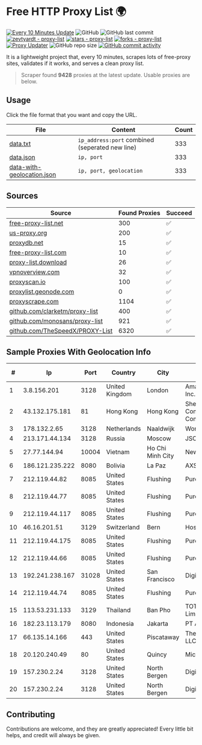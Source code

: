 
# Free HTTP Proxy List 🌍

[![Every 10 Minutes Update](https://github.com/mertguvencli/http-proxy-list/actions/workflows/main.yml/badge.svg?branch=main)](https://github.com/mertguvencli/http-proxy-list/actions/workflows/main.yml)
![GitHub](https://img.shields.io/github/license/mertguvencli/http-proxy-list)
![GitHub last commit](https://img.shields.io/github/last-commit/mertguvencli/http-proxy-list)
[![zevtyardt - proxy-list](https://img.shields.io/static/v1?label=zevtyardt&message=proxy-list&color=blue&logo=github)](https://github.com/zevtyardt/proxy-list "Go to GitHub repo")
[![stars - proxy-list](https://img.shields.io/github/stars/zevtyardt/proxy-list?style=social)](https://github.com/zevtyardt/proxy-list)
[![forks - proxy-list](https://img.shields.io/github/forks/zevtyardt/proxy-list?style=social)](https://github.com/zevtyardt/proxy-list)
[![Proxy Updater](https://github.com/zevtyardt/proxy-list/workflows/Proxy%20Updater/badge.svg)](https://github.com/zevtyardt/proxy-list/actions?query=workflow:"Proxy+Updater")
![GitHub repo size](https://img.shields.io/github/repo-size/zevtyardt/proxy-list)
[![GitHub commit activity](https://img.shields.io/github/commit-activity/m/zevtyardt/proxy-list?logo=commits)](https://github.com/zevtyardt/proxy-list/commits/main)

It is a lightweight project that, every 10 minutes, scrapes lots of free-proxy sites, validates if it works, and serves a clean proxy list.

> Scraper found **9428** proxies at the latest update. Usable proxies are below.

## Usage

Click the file format that you want and copy the URL.

|File|Content|Count|
|----|-------|-----|
|[data.txt](https://raw.githubusercontent.com/mertguvencli/http-proxy-list/main/proxy-list/data.txt)|`ip_address:port` combined (seperated new line)|333|
|[data.json](https://raw.githubusercontent.com/mertguvencli/http-proxy-list/main/proxy-list/data.json)|`ip, port`|333|
|[data-with-geolocation.json](https://raw.githubusercontent.com/mertguvencli/http-proxy-list/main/proxy-list/data-with-geolocation.json)|`ip, port, geolocation`|333|

## Sources

|Source|Found Proxies|Succeed|
|------|-------------|-------|
|[free-proxy-list.net](https://free-proxy-list.net)|300|✅|
|[us-proxy.org](https://www.us-proxy.org)|200|✅|
|[proxydb.net](http://proxydb.net)|15|✅|
|[free-proxy-list.com](https://free-proxy-list.com/?page=&port=&type%5B%5D=http&type%5B%5D=https&up_time=0&search=Search)|10|✅|
|[proxy-list.download](https://www.proxy-list.download/HTTP)|26|✅|
|[vpnoverview.com](https://vpnoverview.com/privacy/anonymous-browsing/free-proxy-servers)|32|✅|
|[proxyscan.io](https://www.proxyscan.io)|100|✅|
|[proxylist.geonode.com](https://proxylist.geonode.com/api/proxy-list?limit=300&page=1&sort_by=lastChecked&sort_type=desc&protocols=http,https)|0|✅|
|[proxyscrape.com](https://api.proxyscrape.com/v2/?request=displayproxies&protocol=http&timeout=10000&country=all&ssl=all&anonymity=all)|1104|✅|
|[github.com/clarketm/proxy-list](https://raw.githubusercontent.com/clarketm/proxy-list/master/proxy-list-raw.txt)|400|✅|
|[github.com/monosans/proxy-list](https://raw.githubusercontent.com/monosans/proxy-list/main/proxies/http.txt)|921|✅|
|[github.com/TheSpeedX/PROXY-List](https://raw.githubusercontent.com/TheSpeedX/PROXY-List/master/http.txt)|6320|✅|


## Sample Proxies With Geolocation Info

|#|Ip|Port|Country|City|Internet Service Provider|
|-|--|----|-------|----|-------------------------|
|1|3.8.156.201|3128|United Kingdom|London|Amazon Technologies Inc.|
|2|43.132.175.181|81|Hong Kong|Hong Kong|Shenzhen Tencent Computer Systems Company Limited|
|3|178.132.2.65|3128|Netherlands|Naaldwijk|WorldStream B.V.|
|4|213.171.44.134|3128|Russia|Moscow|JSC Comcor|
|5|27.77.144.94|10004|Vietnam|Ho Chi Minh City|Newass2011xDSLHCMC|
|6|186.121.235.222|8080|Bolivia|La Paz|AXS Bolivia S. A.|
|7|212.119.44.82|8085|United States|Flushing|PureVoltage Hosting Inc.|
|8|212.119.44.77|8085|United States|Flushing|PureVoltage Hosting Inc.|
|9|212.119.44.117|8085|United States|Flushing|PureVoltage Hosting Inc.|
|10|46.16.201.51|3129|Switzerland|Bern|Hosteur SA|
|11|212.119.44.175|8085|United States|Flushing|PureVoltage Hosting Inc.|
|12|212.119.44.66|8085|United States|Flushing|PureVoltage Hosting Inc.|
|13|192.241.238.167|31028|United States|San Francisco|DigitalOcean, LLC|
|14|212.119.44.74|8085|United States|Flushing|PureVoltage Hosting Inc.|
|15|113.53.231.133|3129|Thailand|Ban Pho|TOT Public Company Limited|
|16|182.23.113.179|8080|Indonesia|Jakarta|PT Aplikanusa Lintasarta|
|17|66.135.14.166|443|United States|Piscataway|The Constant Company, LLC|
|18|20.120.240.49|80|United States|Quincy|Microsoft Corporation|
|19|157.230.2.24|3128|United States|North Bergen|DigitalOcean, LLC|
|20|157.230.2.24|3128|United States|North Bergen|DigitalOcean, LLC|



## Contributing

Contributions are welcome, and they are greatly appreciated! Every
little bit helps, and credit will always be given.

